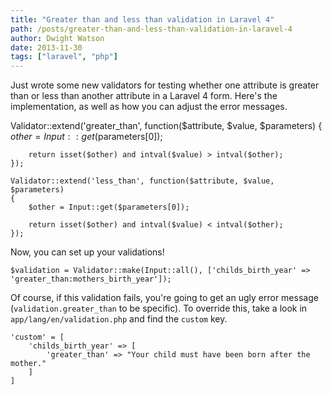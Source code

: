 ```yaml
---
title: "Greater than and less than validation in Laravel 4"
path: /posts/greater-than-and-less-than-validation-in-laravel-4
author: Dwight Watson
date: 2013-11-30
tags: ["laravel", "php"]
---
```


Just wrote some new validators for testing whether one attribute is greater than or less than another attribute in a Laravel 4 form. Here's the implementation, as well as how you can adjust the error messages.

 Validator::extend('greater_than', function($attribute, $value, $parameters)
	{
	 $other = Input::get($parameters[0]);

		return isset($other) and intval($value) > intval($other);
	});

	Validator::extend('less_than', function($attribute, $value, $parameters)
	{
		$other = Input::get($parameters[0]);

		return isset($other) and intval($value) < intval($other);
	});

Now, you can set up your validations!

    $validation = Validator::make(Input::all(), ['childs_birth_year' => 'greater_than:mothers_birth_year']);

Of course, if this validation fails, you're going to get an ugly error message (`validation.greater_than` to be specific). To override this, take a look in `app/lang/en/validation.php` and find the `custom` key.

    'custom' = [
	    'childs_birth_year' => [
		    'greater_than' => "Your child must have been born after the mother."
		]
	]
